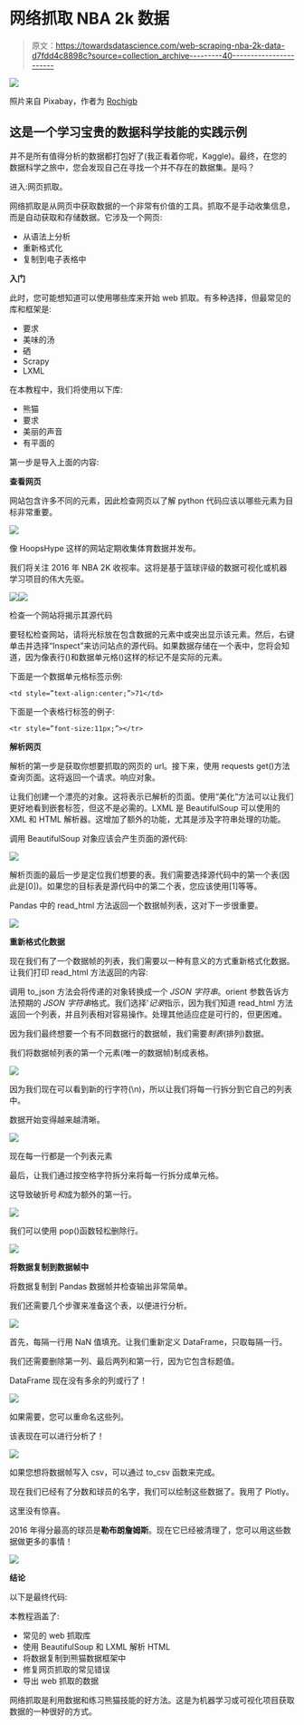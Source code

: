 # 网络抓取 NBA 2k 数据

> 原文：<https://towardsdatascience.com/web-scraping-nba-2k-data-d7fdd4c8898c?source=collection_archive---------40----------------------->

![](img/ca54efedd065b2d8b58913ba94e78100.png)

照片来自 Pixabay，作者为 [Rochigb](https://pixabay.com/users/rochigb-232681/)

## 这是一个学习宝贵的数据科学技能的实践示例

并不是所有值得分析的数据都打包好了(我正看着你呢，Kaggle)。最终，在您的数据科学之旅中，您会发现自己在寻找一个并不存在的数据集。是吗？

进入:网页抓取。

网络抓取是从网页中获取数据的一个非常有价值的工具。抓取不是手动收集信息，而是自动获取和存储数据。它涉及一个网页:

*   从语法上分析
*   重新格式化
*   复制到电子表格中

**入门**

此时，您可能想知道可以使用哪些库来开始 web 抓取。有多种选择，但最常见的库和框架是:

*   要求
*   美味的汤
*   硒
*   Scrapy
*   LXML

在本教程中，我们将使用以下库:

*   熊猫
*   要求
*   美丽的声音
*   有平面的

第一步是导入上面的内容:

**查看网页**

网站包含许多不同的元素，因此检查网页以了解 python 代码应该以哪些元素为目标非常重要。

![](img/d1c3edbfdfe522d2d6dc33ebaa83076c.png)

像 HoopsHype 这样的网站定期收集体育数据并发布。

我们将关注 2016 年 NBA 2K 收视率。这将是基于篮球评级的数据可视化或机器学习项目的伟大先驱。

![](img/ec57e0f5e8e47458634a61f0293b7992.png)![](img/f7a238034025e36dac69ee0326427e09.png)

检查一个网站将揭示其源代码

要轻松检查网站，请将光标放在包含数据的元素中或突出显示该元素。然后，右键单击并选择“Inspect”来访问站点的源代码。如果数据存储在一个表中，您将会知道，因为像表行()和数据单元格()这样的标记不是实际的元素。

下面是一个数据单元格标签示例:

```
<td style=”text-align:center;”>71</td>
```

下面是一个表格行标签的例子:

```
<tr style=”font-size:11px;”></tr>
```

**解析网页**

解析的第一步是获取你想要抓取的网页的 url。接下来，使用 requests get()方法查询页面。这将返回一个请求。响应对象。

让我们创建一个漂亮的对象。这将表示已解析的页面。使用“美化”方法可以让我们更好地看到嵌套标签，但这不是必需的。LXML 是 BeautifulSoup 可以使用的 XML 和 HTML 解析器。这增加了额外的功能，尤其是涉及字符串处理的功能。

调用 BeautifulSoup 对象应该会产生页面的源代码:

![](img/ae978e761606637ec8420e6a282cb9e8.png)

解析页面的最后一步是定位我们想要的表。我们需要选择源代码中的第一个表(因此是[0])。如果您的目标表是源代码中的第二个表，您应该使用[1]等等。

Pandas 中的 read_html 方法返回一个数据帧列表，这对下一步很重要。

![](img/4f3ba1e12a106336bd2ba24a823e8e52.png)

**重新格式化数据**

现在我们有了一个数据帧的列表，我们需要以一种有意义的方式重新格式化数据。让我们打印 read_html 方法返回的内容:

调用 to_json 方法会将传递的对象转换成一个 *JSON 字符串*。orient 参数告诉方法预期的 *JSON 字符串*格式。我们选择'*记录*指示，因为我们知道 read_html 方法返回一个列表，并且列表相对容易操作。处理其他适应症是可行的，但更困难。

因为我们最终想要一个有不同数据行的数据帧，我们需要*制表*(排列)数据。

我们将数据帧列表的第一个元素(唯一的数据帧)制成表格。

![](img/acbb9807fa50bc78e474e1dc5c701943.png)

因为我们现在可以看到新的行字符(\n)，所以让我们将每一行拆分到它自己的列表中。

数据开始变得越来越清晰。

![](img/5219715a4d84257ef089b97a46e1e93b.png)

现在每一行都是一个列表元素

最后，让我们通过按空格字符拆分来将每一行拆分成单元格。

这导致破折号*和*成为额外的第一行。

![](img/dd97bd24a892b651d697490023bf4d2f.png)

我们可以使用 pop()函数轻松删除行。

![](img/fd99c0b5767a52cd86f8c3c575a3546c.png)

**将数据复制到数据帧中**

将数据复制到 Pandas 数据帧并检查输出非常简单。

我们还需要几个步骤来准备这个表，以便进行分析。

![](img/6439184358d3a8d2567f2464092f1440.png)

首先，每隔一行用 NaN 值填充。让我们重新定义 DataFrame，只取每隔一行。

我们还需要删除第一列、最后两列和第一行，因为它包含标题值。

DataFrame 现在没有多余的列或行了！

![](img/5ccdda5922f4313a551848dd190a3373.png)

如果需要，您可以重命名这些列。

该表现在可以进行分析了！

![](img/5331bc6742137286dcad75a2715836c8.png)

如果您想将数据帧写入 csv，可以通过 to_csv 函数来完成。

现在我们已经有了分数和球员的名字，我们可以绘制这些数据了。我用了 Plotly。

这里没有惊喜。

2016 年得分最高的球员是**勒布朗詹姆斯**。现在它已经被清理了，您可以用这些数据做更多的事情！

![](img/db843efdeaefb5008b57cc68616bef2b.png)

**结论**

以下是最终代码:

本教程涵盖了:

*   常见的 web 抓取库
*   使用 BeautifulSoup 和 LXML 解析 HTML
*   将数据复制到熊猫数据框架中
*   修复网页抓取的常见错误
*   导出 web 抓取的数据

网络抓取是利用数据和练习熊猫技能的好方法。这是为机器学习或可视化项目获取数据的一种很好的方式。